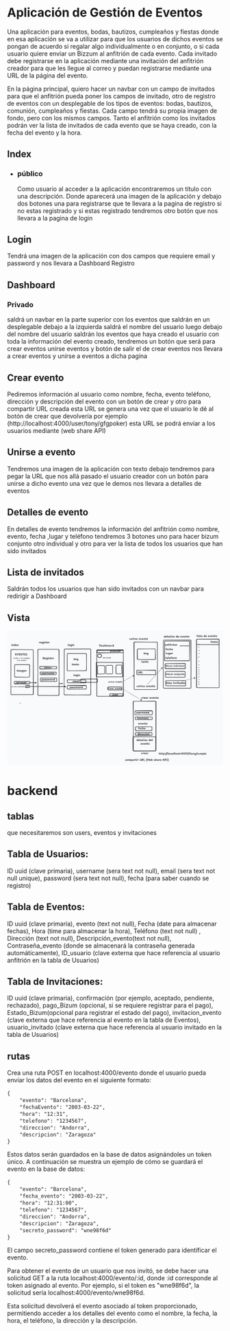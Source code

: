 # Aplicación de Gestión de Eventos
Una aplicación para eventos, bodas, bautizos, cumpleaños y fiestas donde en esa aplicación se va a utilizar para que los usuarios de dichos eventos se pongan de acuerdo si regalar algo individualmente o en conjunto, o si cada usuario quiere enviar un Bizzum al anfitrión de cada evento. Cada invitado debe registrarse en la aplicación mediante una invitación del anfitrión creador para que les llegue al correo y puedan registrarse mediante una URL de la página del evento.

En la página principal, quiero hacer un navbar con un campo de invitados para que el anfitrión pueda poner los campos de invitado, otro de registro de eventos con un desplegable de los tipos de eventos: bodas, bautizos, comunión, cumpleaños y fiestas. Cada campo tendrá su propia imagen de fondo, pero con los mismos campos. Tanto el anfitrión como los invitados podrán ver la lista de invitados de cada evento que se haya creado, con la fecha del evento y la hora.
## Index  
-	### público
	Como usuario al acceder a la aplicación encontraremos un título con una descripción.
	Donde aparecerá una imagen de la aplicación y debajo dos botones una para registrarse que te llevara a la pagina de registro si no estas registrado y si estas registrado tendremos otro botón que nos llevara a la pagina de login
## Login
Tendrá una imagen de la aplicación con dos campos que requiere email y password y nos llevara a Dashboard
Registro

 ## Dashboard
### Privado
saldrá un navbar en la parte superior con los eventos que saldrán en un desplegable  debajo a la izquierda saldrá el nombre del usuario  luego debajo del nombre del usuario saldrán los eventos que haya creado el usuario con toda la información del evento creado, tendremos un botón  que será para crear eventos unirse eventos y botón de salir el de crear eventos nos llevara a crear eventos y unirse a eventos a dicha pagina 

## Crear evento 
Pediremos información al usuario como nombre, fecha, evento teléfono, dirección y descripción del evento con un botón de crear y otro para compartir URL creada esta URL se genera una vez que el usuario le dé al botón de crear que devolvería   por ejemplo (http://localhost:4000/user/tony/gfgpoker)  esta URL se podrá enviar a los usuarios mediante (web share API)
## Unirse a evento
Tendremos una imagen de la aplicación con texto debajo tendremos para pegar la URL que nos allá pasado el usuario creador con un botón para unirse a dicho evento una vez que  le demos nos llevara a detalles de eventos 
## Detalles de evento 
En detalles de evento tendremos la información del anfitrión como nombre, evento, fecha ,lugar y teléfono  tendremos 3 botones uno para hacer bizum conjunto otro individual y otro para ver la lista de todos los usuarios que han sido invitados 
## Lista de invitados
Saldrán todos los usuarios que han sido invitados con un navbar para redirigir a Dashboard

 ## Vista

 ![image](./registro.jpg)

 # backend
 ## tablas
  que necesitaremos son users, eventos y invitaciones  

 ## Tabla de Usuarios:

ID uuid (clave primaria),
username (sera text not null),
email (sera text not null unique),
password (sera text not null),
fecha (para saber cuando se registro)

## Tabla de Eventos:

ID uuid (clave primaria),
evento (text not null),
Fecha (date  para almacenar fechas),
Hora (time para almacenar la hora),
Teléfono (text not null) ,
Dirección (text not null),
Descripción_evento(text not null),
Contraseña_evento (donde se almacenará la contraseña generada automáticamente),
ID_usuario (clave externa que hace referencia al usuario anfitrión en la tabla de Usuarios)

## Tabla de Invitaciones:

ID uuid (clave primaria),
confirmación (por ejemplo, aceptado, pendiente, rechazado),
pago_Bizum (opcional, si se requiere registrar para el pago),
Estado_Bizum(opcional para registrar el estado del pago),
invitacion_evento (clave externa que hace referencia al evento en la tabla de Eventos),
usuario_invitado (clave externa que hace referencia al usuario invitado en la tabla de Usuarios)


## rutas 
Crea una ruta POST en localhost:4000/evento donde el usuario pueda enviar los datos del evento en el siguiente formato:

```
{
    "evento": "Barcelona",
    "fechaEvento": "2003-03-22",
    "hora": "12:31",
    "telefono": "1234567",
    "direccion": "Andorra",
    "descripcion": "Zaragoza"
}
```
Estos datos serán guardados en la base de datos asignándoles un token único. A continuación se muestra un ejemplo de cómo se guardará el evento en la base de datos:

```
{
    "evento": "Barcelona",
    "fecha_evento": "2003-03-22",
    "hora": "12:31:00",
    "telefono": "1234567",
    "direccion": "Andorra",
    "descripcion": "Zaragoza",
    "secreto_password": "wne98f6d"
}
```
El campo secreto_password contiene el token generado para identificar el evento.

Para obtener el evento de un usuario que nos invitó, se debe hacer una solicitud GET a la ruta localhost:4000/evento/:id, donde :id corresponde al token asignado al evento. Por ejemplo, si el token es "wne98f6d", la solicitud sería localhost:4000/evento/wne98f6d.

Esta solicitud devolverá el evento asociado al token proporcionado, permitiendo acceder a los detalles del evento como el nombre, la fecha, la hora, el teléfono, la dirección y la descripción.
